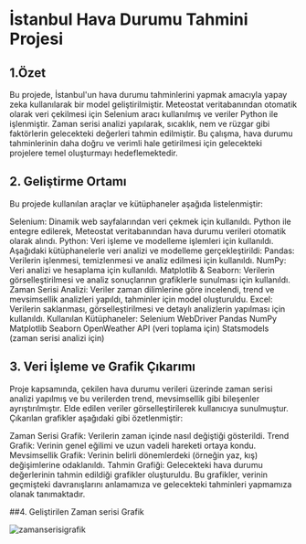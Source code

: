 # İstanbul Hava Durumu Tahmini Projesi
## 1.Özet
Bu projede, İstanbul'un hava durumu tahminlerini yapmak amacıyla yapay zeka kullanılarak bir model geliştirilmiştir. Meteostat veritabanından otomatik olarak veri çekilmesi için Selenium aracı kullanılmış ve veriler Python ile işlenmiştir. Zaman serisi analizi yapılarak, sıcaklık, nem ve rüzgar gibi faktörlerin gelecekteki değerleri tahmin edilmiştir. Bu çalışma, hava durumu tahminlerinin daha doğru ve verimli hale getirilmesi için gelecekteki projelere temel oluşturmayı hedeflemektedir.


## 2. Geliştirme Ortamı
Bu projede kullanılan araçlar ve kütüphaneler aşağıda listelenmiştir:

Selenium: Dinamik web sayfalarından veri çekmek için kullanıldı. Python ile entegre edilerek, Meteostat veritabanından hava durumu verileri otomatik olarak alındı.
Python: Veri işleme ve modelleme işlemleri için kullanıldı. Aşağıdaki kütüphanelerle veri analizi ve modelleme gerçekleştirildi:
Pandas: Verilerin işlenmesi, temizlenmesi ve analiz edilmesi için kullanıldı.
NumPy: Veri analizi ve hesaplama için kullanıldı.
Matplotlib & Seaborn: Verilerin görselleştirilmesi ve analiz sonuçlarının grafiklerle sunulması için kullanıldı.
Zaman Serisi Analizi: Veriler zaman dilimlerine göre incelendi, trend ve mevsimsellik analizleri yapıldı, tahminler için model oluşturuldu.
Excel: Verilerin saklanması, görselleştirilmesi ve detaylı analizlerin yapılması için kullanıldı.
Kullanılan Kütüphaneler:
Selenium WebDriver
Pandas
NumPy
Matplotlib
Seaborn
OpenWeather API (veri toplama için)
Statsmodels (zaman serisi analizi için)

## 3. Veri İşleme ve Grafik Çıkarımı
Proje kapsamında, çekilen hava durumu verileri üzerinde zaman serisi analizi yapılmış ve bu verilerden trend, mevsimsellik gibi bileşenler ayrıştırılmıştır. Elde edilen veriler görselleştirilerek kullanıcıya sunulmuştur. Çıkarılan grafikler aşağıdaki gibi özetlenmiştir:

Zaman Serisi Grafik: Verilerin zaman içinde nasıl değiştiği gösterildi.
Trend Grafik: Verinin genel eğilimi ve uzun vadeli hareketi ortaya kondu.
Mevsimsellik Grafik: Verinin belirli dönemlerdeki (örneğin yaz, kış) değişimlerine odaklanıldı.
Tahmin Grafiği: Gelecekteki hava durumu değerlerinin tahmin edildiği grafikler oluşturuldu.
Bu grafikler, verinin geçmişteki davranışlarını anlamamıza ve gelecekteki tahminleri yapmamıza olanak tanımaktadır.

##4. Geliştirilen Zaman serisi Grafik

![zamanserisigrafik](https://github.com/user-attachments/assets/03bb45a7-e29e-4561-b5d4-2044ddb5ac71)
